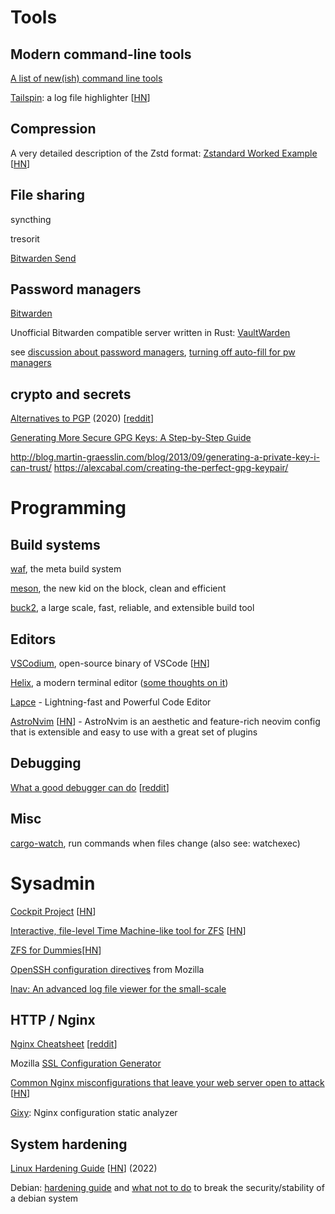 # Tools

## Modern command-line tools

[A list of new(ish) command line tools](https://jvns.ca/blog/2022/04/12/a-list-of-new-ish--command-line-tools/)

[Tailspin](https://github.com/bensadeh/tailspin): a log file highlighter [[HN](https://news.ycombinator.com/item?id=38109646)]



## Compression

A very detailed description of the Zstd format: [Zstandard Worked
Example](https://nigeltao.github.io/blog/2022/zstandard-part-1-concepts.html)
\[[HN](https://news.ycombinator.com/item?id=31411714)\]

## File sharing

syncthing

tresorit

[Bitwarden Send](https://bitwarden.com/products/send/)


## Password managers

[Bitwarden](https://bitwarden.com/)

Unofficial Bitwarden compatible server written in Rust:
[VaultWarden](https://github.com/dani-garcia/vaultwarden)

see [discussion about password
managers](https://www.reddit.com/r/crypto/comments/nt7g1u/password_managers/),
[turning off auto-fill for pw
managers](https://reddit.com/r/netsec/comments/ommw21/you_should_turn_off_autofill_in_your_password/)

## crypto and secrets

[Alternatives to
PGP](https://www.cryptologie.net/article/502/alternatives-to-pgp/)
(2020)
\[[reddit](https://www.reddit.com/r/crypto/comments/ggvl2h/alternatives_to_pgp/)\]

[Generating More Secure GPG Keys: A Step-by-Step
Guide](https://spin.atomicobject.com/2013/11/24/secure-gpg-keys-guide/)

<http://blog.martin-graesslin.com/blog/2013/09/generating-a-private-key-i-can-trust/>
<https://alexcabal.com/creating-the-perfect-gpg-keypair/>

# Programming

## Build systems

[waf](https://waf.io/), the meta build system

[meson](https://mesonbuild.com/), the new kid on the block, clean and
efficient

[buck2](https://buck2.build/), a large scale, fast, reliable, and extensible build tool

## Editors

[VSCodium](https://vscodium.com/), open-source binary of VSCode [[HN](https://news.ycombinator.com/item?id=31604932)]

[Helix](https://helix-editor.com/), a modern terminal editor ([some thoughts on it](https://phaazon.net/blog/more-hindsight-vim-helix-kakoune))

[Lapce](https://lapce.dev/) - Lightning-fast and Powerful Code Editor

[AstroNvim](https://github.com/AstroNvim/AstroNvim) [[HN](https://news.ycombinator.com/item?id=35105657)] - AstroNvim is an aesthetic and feature-rich neovim config that is extensible and easy to use with a great set of plugins

## Debugging

[What a good debugger can do](https://werat.dev/blog/what-a-good-debugger-can-do/) [[reddit](https://www.reddit.com/r/programming/comments/11nmccf/what_a_good_debugger_can_do/)]

## Misc

[cargo-watch](https://github.com/watchexec/cargo-watch), run commands when files change (also see: watchexec)

# Sysadmin

[Cockpit Project](https://cockpit-project.org/)
\[[HN](https://news.ycombinator.com/item?id=31439811)\]

[Interactive, file-level Time Machine-like tool for
ZFS](https://github.com/kimono-koans/httm)
\[[HN](https://news.ycombinator.com/item?id=31184404)\]

[ZFS for Dummies](https://ikrima.dev/dev-notes/homelab/zfs-for-dummies/)[[HN](https://news.ycombinator.com/item?id=37387392)]

[OpenSSH configuration
directives](https://infosec.mozilla.org/guidelines/openssh) from Mozilla

[lnav: An advanced log file viewer for the small-scale](https://lnav.org/)


## HTTP / Nginx

[Nginx Cheatsheet](https://vishnu.hashnode.dev/nginx-cheatsheet)
\[[reddit](https://www.reddit.com/r/programming/comments/mt8mrn/nginx_cheatsheet/)\]

Mozilla [SSL Configuration Generator](https://ssl-config.mozilla.org/)

[Common Nginx misconfigurations that leave your web server open to
attack](https://blog.detectify.com/2020/11/10/common-nginx-misconfigurations/)
\[[HN](https://news.ycombinator.com/item?id=26259955)\]

[Gixy](https://github.com/yandex/gixy): Nginx configuration static analyzer


## System hardening

[Linux Hardening
Guide](https://madaidans-insecurities.github.io/guides/linux-hardening.html)
\[[HN](https://news.ycombinator.com/item?id=25590079)\] (2022)

Debian: [hardening guide](https://wiki.debian.org/Hardening) and [what
not to do](https://wiki.debian.org/DontBreakDebian) to break the
security/stability of a debian system
